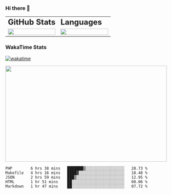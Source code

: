 <div style="max-width: 980px; margin: 0 auto">

### Hi there 👋
<table>
 <tr>
    <td><b style="font-size:24px">GitHub Stats</b></td>
    <td><b style="font-size:24px">Languages</b></td>
 </tr>
 <tr>
    <td style="width: 50%">
        <figure style="width:100%; margin:0">
            <img src="https://github-readme-stats.vercel.app/api?username=kasapvictor&hide=contribs&show_icons=true&theme=cobalt" width="100%" height="100%"/>
        </figure>
    </td>
    <td style="width: 50%">
        <figure style="width: 100%; margin:0">
            <img src="https://github-readme-stats.vercel.app/api/top-langs/?username=kasapvictor&layout=compact&hide_border=true" width="100%" height="100%" />
        </figure>
    </td>
 </tr>
</table>

### WakaTime Stats

[![wakatime](https://wakatime.com/badge/user/e8e29ae6-42d6-4cc3-b1d4-94b3bb378216.svg)](https://wakatime.com/@e8e29ae6-42d6-4cc3-b1d4-94b3bb378216)

<p>
<img src="https://wakatime.com/share/@Vick/6d27d4dd-d677-4757-a360-65ce7e172f54.svg" width="100%" height="300" />
</p>

</div>

<!--START_SECTION:waka-->
```text
PHP        6 hrs 38 mins   ███████▒░░░░░░░░░░░░░░░░░   28.73 % 
Makefile   4 hrs 16 mins   ████▓░░░░░░░░░░░░░░░░░░░░   18.48 % 
JSON       2 hrs 59 mins   ███▒░░░░░░░░░░░░░░░░░░░░░   12.95 % 
HTML       1 hr 51 mins    ██░░░░░░░░░░░░░░░░░░░░░░░   08.06 % 
Markdown   1 hr 47 mins    ██░░░░░░░░░░░░░░░░░░░░░░░   07.72 % 
```
<!--END_SECTION:waka-->


